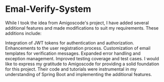 # Emal-Verify-System
While I took the idea from Amigoscode's project, I have added several additional features and made modifications to suit my requirements. These additions include:

Integration of JWT tokens for authentication and authorization.
Enhancements to the user registration process.
Customization of email templates for verification messages.
Expanded error handling and exception management.
Improved testing coverage and test cases.
I would like to express my gratitude to Amigoscode for providing a solid foundation for this project. Their code and tutorials were instrumental in my understanding of Spring Boot and implementing the additional features.
